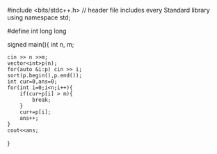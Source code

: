 #include <bits/stdc++.h> // header file includes every Standard library
using namespace std;

#define int long long 

signed main(){
	int n, m;

    cin >> n >>m;
    vector<int>p(n);
    for(auto &i:p) cin >> i;
    sort(p.begin(),p.end());
    int cur=0,ans=0;
    for(int i=0;i<n;i++){
        if(cur+p[i] > m){
            break;
        }
        cur+=p[i];
        ans++;
    }
    cout<<ans;
}